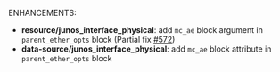 <!-- markdownlint-disable-file MD013 MD041 -->
ENHANCEMENTS:

* **resource/junos_interface_physical**: add `mc_ae` block argument in `parent_ether_opts` block (Partial fix [#572](https://github.com/jeremmfr/terraform-provider-junos/issues/572))
* **data-source/junos_interface_physical**: add `mc_ae` block attribute in `parent_ether_opts` block
